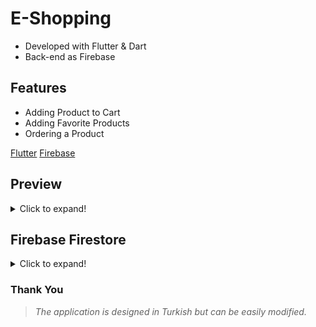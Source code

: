 # E-Shopping 

- Developed with Flutter & Dart
- Back-end as Firebase

## Features
- Adding Product to Cart
- Adding Favorite Products
- Ordering a Product


[Flutter](https://flutter.dev/docs/cookbook)
[Firebase](https://firebase.google.com)


## Preview
<details>
  <summary>Click to expand!</summary>
  
  ## App Screens
  - Login & Register

  <img src="https://github.com/salefurkan/e_commerce/blob/main/app_ui_images/Screenshot_1621321203.png?raw=true" alt="drawing" width="200"/> <img src="https://github.com/salefurkan/e_commerce/blob/main/app_ui_images/Screenshot_1621321225.png?raw=true" alt="drawing" width="200"/>

- Main Screen

<img src="https://github.com/salefurkan/e_commerce/blob/main/app_ui_images/Screenshot_1621321252.png?raw=true" alt="drawing" width="200"/> 

- Shopping Cart & Favourites

<img src="https://github.com/salefurkan/e_commerce/blob/main/app_ui_images/Screenshot_1621321285.png?raw=true" alt="drawing" width="200"/> <img src="https://github.com/salefurkan/e_commerce/blob/main/app_ui_images/Screenshot_1621321262.png" alt="drawing" width="200"/>

- My Addresses & Adding Addresses

<img src="https://github.com/salefurkan/e_commerce/blob/main/app_ui_images/Screenshot_1621321288.png?raw=true" alt="drawing" width="200"/> <img src="https://github.com/salefurkan/e_commerce/blob/main/app_ui_images/Screenshot_1621321331.png?raw=true" alt="drawing" width="200"/> <img src="https://github.com/salefurkan/e_commerce/blob/main/app_ui_images/Screenshot_1621321343.png?raw=true" alt="drawing" width="200"/>
  
- My Orders & Order Status
  
<img src="https://github.com/salefurkan/e_commerce/blob/main/app_ui_images/Screenshot_1621321358.png?raw=true" alt="drawing" width="200"/> 
<img src="https://github.com/salefurkan/e_commerce/blob/main/app_ui_images/Screenshot_1621321360.png?raw=true" alt="drawing" width="200"/> 

- Bottom Action Menu

<img src="https://github.com/salefurkan/e_commerce/blob/main/app_ui_images/Screenshot_1621321505.png?raw=true" alt="drawing" width="200"/> <img src="https://github.com/salefurkan/e_commerce/blob/main/app_ui_images/Screenshot_1621321487.png?raw=true" alt="drawing" width="200"/>

</details>

## Firebase Firestore
<details>
  <summary>Click to expand!</summary>

- Items
<img src="https://github.com/salefurkan/e_commerce/blob/main/app_firebase_images/4.PNG?raw=true" alt="drawing" width="200"/>

- Users
<img src="https://github.com/salefurkan/e_commerce/blob/main/app_firebase_images/5.PNG?raw=true" alt="drawing" width="200"/>

- User Address
<img src="https://github.com/salefurkan/e_commerce/blob/main/app_firebase_images/6.PNG?raw=true" alt="drawing" width="200"/>


  </details>


### Thank You

  > _The application is designed in Turkish but can be easily modified._
